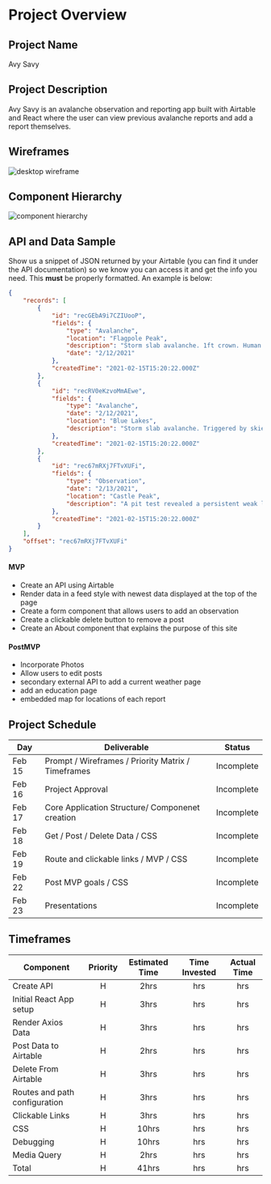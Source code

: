 # Project Overview

## Project Name

Avy Savy

## Project Description

Avy Savy is an avalanche observation and reporting app built with Airtable and React where the user can view previous avalanche reports and add a report themselves.   

## Wireframes

![desktop wireframe](https://imgur.com/tlQMDVv)

## Component Hierarchy
![component hierarchy](https://i.imgur.com/VzYIcbI.jpg)

## API and Data Sample

Show us a snippet of JSON returned by your Airtable (you can find it under the API documentation) so we know you can access it and get the info you need. This __must__ be properly formatted. An example is below:

```json
{
    "records": [
        {
            "id": "recGEbA9i7CZIUooP",
            "fields": {
                "type": "Avalanche",
                "location": "Flagpole Peak",
                "description": "Storm slab avalanche. 1ft crown. Human trigger. One person injured",
                "date": "2/12/2021"
            },
            "createdTime": "2021-02-15T15:20:22.000Z"
        },
        {
            "id": "recRV0eKzvoMmAEwe",
            "fields": {
                "type": "Avalanche",
                "date": "2/12/2021",
                "location": "Blue Lakes",
                "description": "Storm slab avalanche. Triggered by skier. Skier was swept over cliffs and care flighted to Reno with severe injuries. "
            },
            "createdTime": "2021-02-15T15:20:22.000Z"
        },
        {
            "id": "rec67mRXj7FTvXUFi",
            "fields": {
                "type": "Observation",
                "date": "2/13/2021",
                "location": "Castle Peak",
                "description": "A pit test revealed a persistent weak layer approximately 14\" deep. "
            },
            "createdTime": "2021-02-15T15:20:22.000Z"
        }
    ],
    "offset": "rec67mRXj7FTvXUFi"
}

```
 

#### MVP 

- Create an API using Airtable
- Render data in a feed style with newest data displayed at the top of the page
- Create a form component that allows users to add an observation
- Create a clickable delete button to remove a post
- Create an About component that explains the purpose of this site

#### PostMVP  

- Incorporate Photos
- Allow users to edit posts
- secondary external API to add a current weather page
- add an education page
- embedded map for locations of each report 

## Project Schedule

|  Day | Deliverable | Status
|---|---| ---|
|Feb 15| Prompt / Wireframes / Priority Matrix / Timeframes | Incomplete
|Feb 16| Project Approval | Incomplete
|Feb 17| Core Application Structure/ Componenet creation | Incomplete
|Feb 18| Get / Post / Delete Data / CSS | Incomplete
|Feb 19| Route and clickable links / MVP / CSS | Incomplete
|Feb 22| Post MVP goals / CSS | Incomplete
|Feb 23| Presentations | Incomplete

## Timeframes


| Component | Priority | Estimated Time | Time Invested | Actual Time |
| --- | :---: |  :---: | :---: | :---: |
| Create API | H | 2hrs| hrs | hrs |
| Initial React App setup | H | 3hrs| hrs | hrs |
| Render Axios Data | H | 3hrs| hrs | hrs |
| Post Data to Airtable | H | 2hrs| hrs | hrs |
| Delete From Airtable | H | 3hrs| hrs | hrs |
| Routes and path configuration | H | 3hrs| hrs | hrs |
| Clickable Links | H | 3hrs| hrs | hrs |
| CSS | H | 10hrs| hrs | hrs |
| Debugging | H | 10hrs| hrs | hrs |
| Media Query | H | 2hrs| hrs | hrs |
| Total | H | 41hrs| hrs | hrs |

